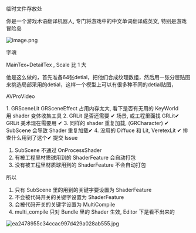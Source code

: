 临时文件存放处

你是一个游戏术语翻译机器人, 专门将游戏中的中文单词翻译成英文, 特别是游戏冒险岛

![image.png](https://image-1253155090.cos.ap-nanjing.myqcloud.com/202411142045423.png)

字魂

MainTex+DetailTex , Scale 比 1 大

他是这么做的，首先准备64张detial，把他们合成纹理数组，然后用一张分层贴图来挑选局部采用的detial，这样一个模型上可以有很多种不同的detial贴图，

AVProVideo

1. GRSceneLit GRSceneEffect 占用内存太大, 看下是否有无用的 KeyWorld  
		用 shader 变体收集工具
2. GRLit 是否还需要  ✔
		场景, 或工程里面找 GRLit✔
		GRLit 美术现在需要用 ✔
3. 同样的 shader 重复加载, (GRCharacter)  ✔
		SubScene 会导致 Shader 重复加载✔
4. 没用的 Diffuce 和 Lit, VeretexLit ✔
		排查什么用到了这个✔
		提交 Issue

1. SubScene 不通过 OnProcessShader
2. 有被工程里材质球用到的 ShaderFeature 会自动打包
3. 没有被工程里材质球用到的 ShaderFeature 不会自动打包

所以

1. 只有 SubScene 里的用到的关键字要设置为 ShaderFeature
2. 不会被代码开关的关键字设置为 ShaderFeature
3. 会被代码开关的关键字设置为 MultiCompile
4. multi_compile 只对 Bundle 里的 Shader 生效, Editor 下是看不出来的

![ea2478955c34ccac997d429a028ab555.jpg](https://image-1253155090.cos.ap-nanjing.myqcloud.com/202412181533444.jpg)
